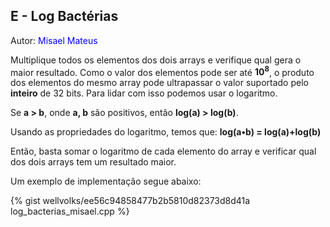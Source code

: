 ## E - Log Bactérias
<div id="log"></div>

Autor: <font color = "blue">Misael Mateus</font>

Multiplique todos os elementos dos dois arrays e verifique qual gera o maior resultado. Como o valor dos elementos pode ser até <b>10<sup>8</sup></b>, o produto dos elementos do mesmo array pode ultrapassar o valor suportado pelo <b>inteiro</b> de 32 bits. Para lidar com isso podemos usar o logaritmo.

Se <b>a > b</b>, onde <b>a, b</b> são positivos, então <b>log(a) > log(b)</b>.

Usando as propriedades do logaritmo, temos que: <b>log(a&#8226;b) = log(a)+log(b)</b>

Então, basta somar o logaritmo de cada elemento do array e verificar qual dos dois arrays tem um resultado maior.

Um exemplo de implementação segue abaixo:

{% gist wellvolks/ee56c94858477b2b5810d82373d8d41a log_bacterias_misael.cpp %}
